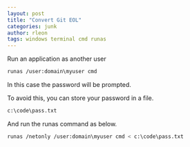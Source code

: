 ```yaml
---
layout: post
title: "Convert Git EOL"
categories: junk
author: rleon
tags: windows terminal cmd runas
---
```


Run an application as another user

```bash
runas /user:domain\myuser cmd
```
In this case the password will be prompted.

To avoid this, you can store your password in a file.

```bash
c:\code\pass.txt
```

And run the runas command as below.

```bash
runas /netonly /user:domain\myuser cmd < c:\code\pass.txt
```